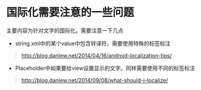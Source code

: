 国际化需要注意的一些问题
=========
主要内容为针对文字的国际化。需要注意一下几点

* string.xml中的某个value中包含转译符，需要使用特殊的标签标注
> http://blog.danlew.net/2014/04/16/android-localization-tips/



* Placeholder中如果要给view设置显示的文字。同样需要使用不同的标签标注

> http://blog.danlew.net/2014/09/08/what-should-i-localize/